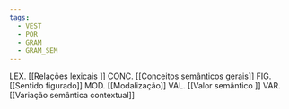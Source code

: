 ```yaml
---
tags:
  - VEST
  - POR
  - GRAM
  - GRAM_SEM
---
```

LEX. [[Relações lexicais ]]
CONC. [[Conceitos semânticos gerais]] 
FIG. [[Sentido figurado]]
MOD. [[Modalização]]
VAL. [[Valor semântico ]]
VAR. [[Variação semântica contextual]]